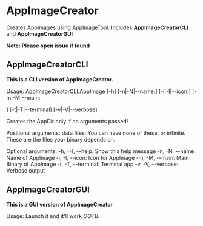 # AppImageCreator
Creates AppImages using [AppImageTool](https://github.com/AppImage/appimagetool). Includes **AppImageCreatorCLI** and **AppImageCreatorGUI**

**Note: Please open issue if found**

## AppImageCreatorCLI
**This is a CLI version of AppImageCreator.**

Usage: AppImageCreatorCLI.AppImage [-h] [-n|-N|--name:<name>] [-i|-I|--icon:<icon>] [-m|-M|--main:<main binary>] [-t|-T|--terminal] [-v|-V|--verbose] <data files>

Creates the AppDir only if no arguments passed!

Positional arguments:
    data files: You can have none of these, or infinite. These are the files your binary depends on.
                
Optional arguments:
    -h, -H, --help: Show this help message
    -n, -N, --name: Name of AppImage
    -i, -I, --icon: Icon for AppImage
    -m, -M, --main: Main Binary of AppImage
    -t, -T, --terminal: Terminal app
    -v, -V, --verbose: Verbose output

## AppImageCreatorGUI
**This is a GUI version of AppImageCreator**

Usage: Launch it and it'll work *OOTB*.